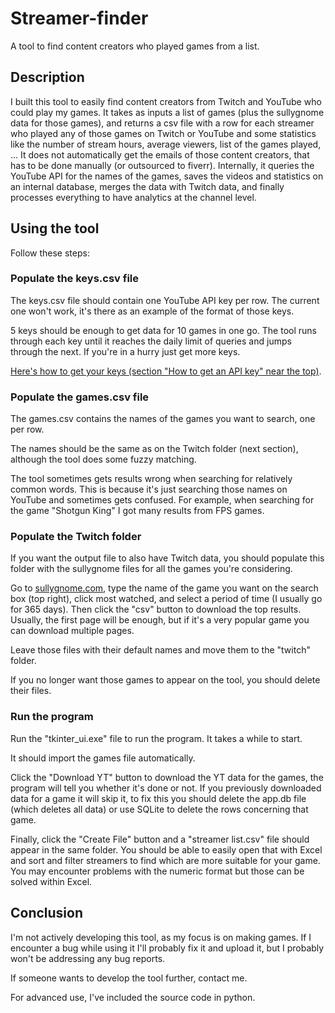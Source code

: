 # Streamer-finder
A tool to find content creators who played games from a list.

## Description
I built this tool to easily find content creators from Twitch and YouTube who could play my games.
It takes as inputs a list of games (plus the sullygnome data for those games), and returns a csv file with a row for each streamer who played any of those games on Twitch or YouTube and some statistics like the number of stream hours, average viewers, list of the games played, ... It does not automatically get the emails of those content creators, that has to be done manually (or outsourced to fiverr).
Internally, it queries the YouTube API for the names of the games, saves the videos and statistics on an internal database, merges the data with Twitch data, and finally processes everything to have analytics at the channel level.

## Using the tool
Follow these steps:
### Populate the keys.csv file
The keys.csv file should contain one YouTube API key per row. The current one won't work, it's there as an example of the format of those keys.

5 keys should be enough to get data for 10 games in one go. The tool runs through each key until it reaches the daily limit of queries and jumps through the next. If you're in a hurry just get more keys.

[Here's how to get your keys (section "How to get an API key" near the top)](https://medium.com/mcd-unison/youtube-data-api-v3-in-python-tutorial-with-examples-e829a25d2ebd).
### Populate the games.csv file
The games.csv contains the names of the games you want to search, one per row.

The names should be the same as on the Twitch folder (next section), although the tool does some fuzzy matching.

The tool sometimes gets results wrong when searching for relatively common words. This is because it's just searching those names on YouTube and sometimes gets confused. For example, when searching for the game "Shotgun King" I got many results from FPS games.

### Populate the Twitch folder
If you want the output file to also have Twitch data, you should populate this folder with the sullygnome files for all the games you're considering.

Go to [sullygnome.com](https://sullygnome.com/), type the name of the game you want on the search box (top right), click most watched, and select a period of time (I usually go for 365 days). Then click the "csv" button to download the top results. Usually, the first page will be enough, but if it's a very popular game you can download multiple pages.

Leave those files with their default names and move them to the "twitch" folder.

If you no longer want those games to appear on the tool, you should delete their files.

### Run the program
Run the "tkinter_ui.exe" file to run the program. It takes a while to start.

It should import the games file automatically.

Click the "Download YT" button to download the YT data for the games, the program will tell you whether it's done or not. If you previously downloaded data for a game it will skip it, to fix this you should delete the app.db file (which deletes all data) or use SQLite to delete the rows concerning that game.

Finally, click the "Create File" button and a "streamer list.csv" file should appear in the same folder. You should be able to easily open that with Excel and sort and filter streamers to find which are more suitable for your game. You may encounter problems with the numeric format but those can be solved within Excel.

## Conclusion
I'm not actively developing this tool, as my focus is on making games. If I encounter a bug while using it I'll probably fix it and upload it, but I probably won't be addressing any bug reports.

If someone wants to develop the tool further, contact me.

For advanced use, I've included the source code in python.
